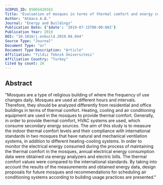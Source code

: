 ```yaml
---
SCOPUS_ID: 85065420163
Title: "Evaluation of mosques in terms of thermal comfort and energy consumption in a temperate-humid climate"
Author: "Atmaca A.B."
Journal: "Energy and Buildings"
Publication Date: {'$date': '2019-07-15T00:00:00Z'}
Publication Year: 2019
DOI: "10.1016/j.enbuild.2019.04.044"
Source Type: "Journal"
Document Type: "ar"
Document Type Description: "Article"
Affiliation: "Yıldız Teknik Üniversitesi"
Affiliation Country: "Turkey"
Cited by count: 26
---
```


## Abstract
"Mosques are a type of religious building of where the frequency of use changes daily. Mosques are used at different hours and intervals. Therefore, they should be analyzed differently from residential and office buildings in terms of thermal comfort. Heating, cooling and air conditioning equipment are used in the mosques to provide thermal comfort. Generally, in order to provide thermal comfort, HVAC systems are used, which consume secondary energy sources. The aim of this study is to measure the indoor thermal comfort levels and their compliance with international standards in two mosques that have natural and mechanical ventilation systems, in addition to different heating-cooling systems. In order to monitor the electrical energy consumed during the process of maintaining the thermal comfort in the mosques, annual electrical energy consumption data were obtained via energy analyzers and electric bills. The thermal comfort values were compared to the international standards. By taking into account the results of the measurements and obtained energy data, design proposals for future mosques and recommendations for scheduling air conditioning systems according to building usage practices are presented."

